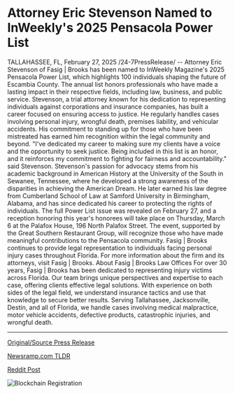 # Attorney Eric Stevenson Named to InWeekly's 2025 Pensacola Power List

TALLAHASSEE, FL, February 27, 2025 /24-7PressRelease/ -- Attorney Eric Stevenson of Fasig | Brooks has been named to InWeekly Magazine's 2025 Pensacola Power List, which highlights 100 individuals shaping the future of Escambia County. The annual list honors professionals who have made a lasting impact in their respective fields, including law, business, and public service.  Stevenson, a trial attorney known for his dedication to representing individuals against corporations and insurance companies, has built a career focused on ensuring access to justice. He regularly handles cases involving personal injury, wrongful death, premises liability, and vehicular accidents. His commitment to standing up for those who have been mistreated has earned him recognition within the legal community and beyond.  "I've dedicated my career to making sure my clients have a voice and the opportunity to seek justice. Being included in this list is an honor, and it reinforces my commitment to fighting for fairness and accountability." said Stevenson.  Stevenson's passion for advocacy stems from his academic background in American History at the University of the South in Sewanee, Tennessee, where he developed a strong awareness of the disparities in achieving the American Dream. He later earned his law degree from Cumberland School of Law at Samford University in Birmingham, Alabama, and has since dedicated his career to protecting the rights of individuals.   The full Power List issue was revealed on February 27, and a reception honoring this year's honorees will take place on Thursday, March 6 at the Palafox House, 196 North Palafox Street. The event, supported by the Great Southern Restaurant Group, will recognize those who have made meaningful contributions to the Pensacola community.  Fasig | Brooks continues to provide legal representation to individuals facing personal injury cases throughout Florida. For more information about the firm and its attorneys, visit Fasig | Brooks.  About Fasig | Brooks Law Offices For over 30 years, Fasig | Brooks has been dedicated to representing injury victims across Florida. Our team brings unique perspectives and expertise to each case, offering clients effective legal solutions. With experience on both sides of the legal field, we understand insurance tactics and use that knowledge to secure better results. Serving Tallahassee, Jacksonville, Destin, and all of Florida, we handle cases involving medical malpractice, motor vehicle accidents, defective products, catastrophic injuries, and wrongful death. 

---

[Original/Source Press Release](https://www.24-7pressrelease.com/press-release/520140/attorney-eric-stevenson-named-to-inweeklys-2025-pensacola-power-list)
                    

[Newsramp.com TLDR](https://newsramp.com/curated-news/attorney-eric-stevenson-named-to-inweekly-magazine-s-2025-pensacola-power-list-for-advocacy-work/4573615ef6313f430cb7104094686d5f) 

 



[Reddit Post](https://www.reddit.com/r/AwardsAndRecognition/comments/1j02du4/attorney_eric_stevenson_named_to_inweekly/) 



![Blockchain Registration](https://cdn.newsramp.app/24-7PressRelease/qrcode/252/28/ovalThKF.webp)